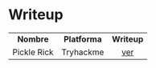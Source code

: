 # Writeup

<table align="center">
	<tbody>
		<tr>
			<td align="center"><b>Nombre</b></td>
			<td align="center"><b>Platforma</b></td>
			<td align="center"><b>Writeup</b></td>
		</tr>
		<tr>
			<td align="center">Pickle Rick</td>
			<td align="center">Tryhackme</td>
			<td align="center"><a href="https://github.com/jrelinque00/Writeup/blob/main/Pickle%20Rick%20jrelinque.pdf">ver</a></td>
		</tr>
	</tbody>
</table>
